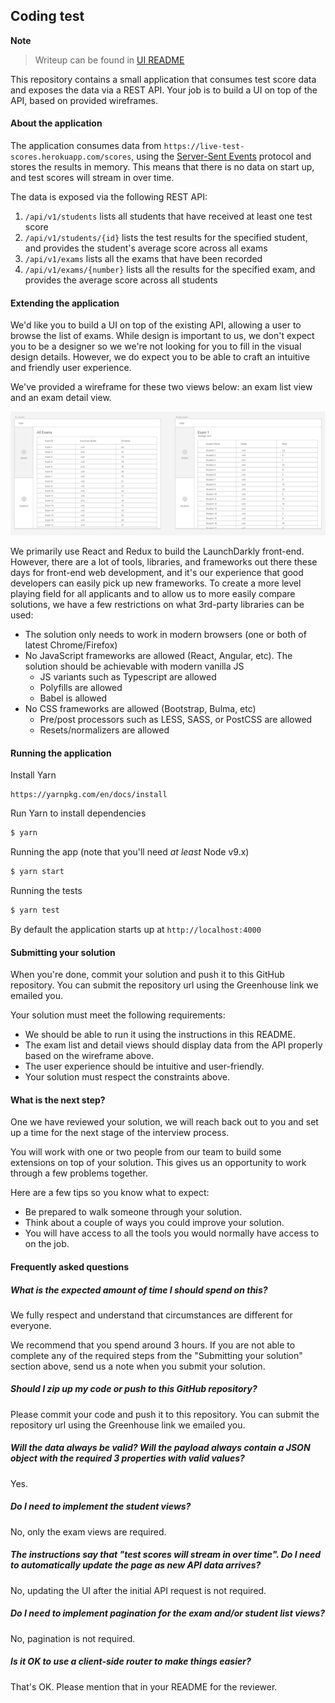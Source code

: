 ## Coding test

**Note**

> Writeup can be found in [UI README](src/ui/README.md)

This repository contains a small application that consumes test score data and exposes the data via a REST API. Your job is to build a UI on top of the API, based on provided wireframes.

#### About the application

The application consumes data from `https://live-test-scores.herokuapp.com/scores`, using the [Server-Sent Events](https://html.spec.whatwg.org/multipage/server-sent-events.html#server-sent-events) protocol and stores the results in memory. This means that there is no data on start up, and test scores will stream in over time.

The data is exposed via the following REST API:

1. `/api/v1/students` lists all students that have received at least one test score
2. `/api/v1/students/{id}` lists the test results for the specified student, and provides the student's average score across all exams
3. `/api/v1/exams` lists all the exams that have been recorded
4. `/api/v1/exams/{number}` lists all the results for the specified exam, and provides the average score across all students

#### Extending the application

We'd like you to build a UI on top of the existing API, allowing a user to browse the list of exams.
While design is important to us, we don't expect you to be a designer so we we're not looking for you to fill in the visual design details.
However, we do expect you to be able to craft an intuitive and friendly user experience.

We've provided a wireframe for these two views below: an exam list view and an exam detail view.

![Exams UI Wireframe](wireframe.png)

We primarily use React and Redux to build the LaunchDarkly front-end.
However, there are a lot of tools, libraries, and frameworks out there these days for front-end web development, and it's our experience that good developers can easily pick up new frameworks.
To create a more level playing field for all applicants and to allow us to more easily compare solutions, we have a few restrictions on what 3rd-party libraries can be used:

- The solution only needs to work in modern browsers (one or both of latest Chrome/Firefox)
- No JavaScript frameworks are allowed (React, Angular, etc). The solution should be achievable with modern vanilla JS
  - JS variants such as Typescript are allowed
  - Polyfills are allowed
  - Babel is allowed
- No CSS frameworks are allowed (Bootstrap, Bulma, etc)
  - Pre/post processors such as LESS, SASS, or PostCSS are allowed
  - Resets/normalizers are allowed

#### Running the application

Install Yarn

```
https://yarnpkg.com/en/docs/install
```

Run Yarn to install dependencies

```sh
$ yarn
```

Running the app (note that you'll need _at least_ Node v9.x)

```sh
$ yarn start
```

Running the tests

```sh
$ yarn test
```

By default the application starts up at `http://localhost:4000`

#### Submitting your solution

When you're done, commit your solution and push it to this GitHub repository. You can submit the repository url using the Greenhouse link we emailed you.

Your solution must meet the following requirements:

- We should be able to run it using the instructions in this README.
- The exam list and detail views should display data from the API properly based on the wireframe above.
- The user experience should be intuitive and user-friendly.
- Your solution must respect the constraints above.

#### What is the next step?

One we have reviewed your solution, we will reach back out to you and set up a time for
the next stage of the interview process.

You will work with one or two people from our team to build some extensions on top of your solution. This gives us an opportunity to work through a few problems together.

Here are a few tips so you know what to expect:

- Be prepared to walk someone through your solution.
- Think about a couple of ways you could improve your solution.
- You will have access to all the tools you would normally have access to on the job.

#### Frequently asked questions

##### What is the expected amount of time I should spend on this?

We fully respect and understand that circumstances are different for everyone.

We recommend that you spend around 3 hours. If you are not able to complete any of the required steps from the "Submitting your solution" section above, send us a note when you submit your solution.

##### Should I zip up my code or push to this GitHub repository?

Please commit your code and push it to this repository. You can submit the repository url using the Greenhouse link we emailed you.

##### Will the data always be valid? Will the payload always contain a JSON object with the required 3 properties with valid values?

Yes.

##### Do I need to implement the student views?

No, only the exam views are required.

##### The instructions say that "test scores will stream in over time". Do I need to automatically update the page as new API data arrives?

No, updating the UI after the initial API request is not required.

##### Do I need to implement pagination for the exam and/or student list views?

No, pagination is not required.

##### Is it OK to use a client-side router to make things easier?

That's OK. Please mention that in your README for the reviewer.
